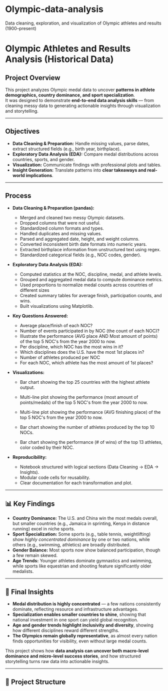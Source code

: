 # Olympic-data-analysis
Data cleaning, exploration, and visualization of Olympic athletes and results (1900–present)
# Olympic Athletes and Results Analysis (Historical Data)

## Project Overview
This project analyzes Olympic medal data to uncover **patterns in athlete demographics, country dominance, and sport specialization**.  
It was designed to demonstrate **end-to-end data analysis skills** — from cleaning messy data to generating actionable insights through visualization and storytelling.

---

## Objectives
- **Data Cleaning & Preparation:** Handle missing values, parse dates, extract structured fields (e.g., birth year, birthplace).  
- **Exploratory Data Analysis (EDA):** Compare medal distributions across countries, sports, and gender.  
- **Visualization:** Communicate findings with professional plots and tables.  
- **Insight Generation:** Translate patterns into **clear takeaways and real-world implications**.  

---

## Process
- **Data Cleaning & Preparation (pandas):**  
  - Merged and cleaned two messy Olympic datasets.
  - Dropped columns that were not useful.
  - Standardized column formats and types.
  - Handled duplicates and missing values.
  - Parsed and aggregated date, height, and weight columns.
  - Converted inconsistent birth date formats into numeric years.  
  - Extracted birthplace information from unstructured text using regex.  
  - Standardized categorical fields (e.g., NOC codes, gender).  

- **Exploratory Data Analysis (EDA):**  
  - Computed statistics at the NOC, discipline, medal, and athlete levels.
  - Grouped and aggregated medal data to compute dominance metrics.
  - Used proportions to normalize medal counts across countries of different sizes  
  - Created summary tables for average finish, participation counts, and wins.
  - Built visualizations using Matplotlib.

- **Key Questions Answered:** 
  - Average place/finish of each NOC?
  - Number of events participated in by NOC (the count of each NOC)?
  - Illustrate the performance (AVG place AND Most amount of points) of the top 5 NOC's from the year 2000 to now.
  - Per discipline, which NOC has the most wins in it?
  - Which disciplines does the U.S. have the most 1st places in?
  - Number of athletes produced per NOC
  - For each NOC, which athlete has the most amount of 1st places?

- **Visualizations:**  
  - Bar chart showing the top 25 countries with the highest athlete output.
    
  - Multi-line plot showing the performance (most amount of points/medals) of the top 5 NOC's from the year 2000 to now.
    
  - Multi-line plot showing the performance (AVG finishing place) of the top 5 NOC's from the year 2000 to now.
    
  - Bar chart showing the number of athletes produced by the top 10 NOCs.
 
  - Bar chart showing the performance (# of wins) of the top 13 athletes, color coded by their NOC.

- **Reproducibility:**  
  - Notebook structured with logical sections (Data Cleaning → EDA → Insights).  
  - Modular code cells for reusability.  
  - Clear documentation for each transformation and plot.  

---

## 📊 Key Findings
- **Country Dominance:** The U.S. and China win the most medals overall, but smaller countries (e.g., Jamaica in sprinting, Kenya in distance running) excel in niche sports.  
- **Sport Specialization:** Some sports (e.g., table tennis, weightlifting) show *highly concentrated dominance* by one or two nations, while others (e.g., swimming, athletics) are broadly distributed.  
- **Gender Balance:** Most sports now show balanced participation, though a few remain skewed.  
- **Age Trends:** Younger athletes dominate gymnastics and swimming, while sports like equestrian and shooting feature significantly older medalists.  

---

## 🏁 Final Insights
- **Medal distribution is highly concentrated** — a few nations consistently dominate, reflecting resource and infrastructure advantages.  
- **Specialization enables smaller countries to shine**, showing that national investment in one sport can yield global recognition.  
- **Age and gender trends highlight inclusivity and diversity**, showing how different disciplines reward different strengths.  
- **The Olympics remain globally representative**, as almost every nation finds opportunities for visibility, even without large medal counts.  

This project shows how **data analysis can uncover both macro-level dominance and micro-level success stories**, and how structured storytelling turns raw data into actionable insights.

---

## 📂 Project Structure
